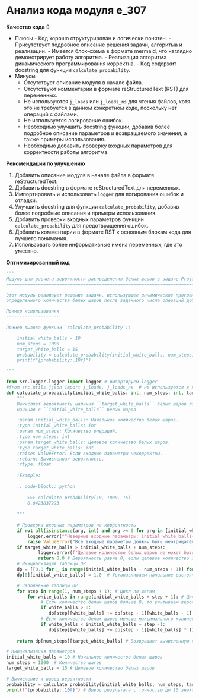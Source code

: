 # Анализ кода модуля e_307

**Качество кода**
9
 - Плюсы
        - Код хорошо структурирован и логически понятен.
        - Присутствует подробное описание решения задачи, алгоритма и реализации.
        - Имеется блок-схема в формате mermaid, что наглядно демонстрирует работу алгоритма.
        - Реализация алгоритма динамического программирования корректна.
        - Код содержит docstring для функции `calculate_probability`.
 - Минусы
    - Отсутствует описание модуля в начале файла.
    - Отсутствуют комментарии в формате reStructuredText (RST) для переменных.
    - Не используются `j_loads` или `j_loads_ns` для чтения файлов, хотя это не требуется в данном конкретном коде, поскольку нет операций с файлами.
    - Не используется логирование ошибок.
    - Необходимо улучшить docstring функции, добавив более подробное описание параметров и возвращаемого значения, а также примеры использования.
    -  Необходимо добавить проверку входных параметров для корректности работы алгоритма.

**Рекомендации по улучшению**
1. Добавить описание модуля в начале файла в формате reStructuredText.
2.  Добавить docstring в формате reStructuredText для переменных.
3.  Импортировать и использовать `logger` для логирования ошибок и отладки.
4.  Улучшить docstring для функции `calculate_probability`, добавив более подробные описания и примеры использования.
5.  Добавить проверки входных параметров функции `calculate_probability` для предотвращения ошибок.
6. Добавить комментарии в формате RST к основным блокам кода для лучшего понимания.
7.  Использовать более информативные имена переменных, где это уместно.

**Оптимизированный код**
```python
"""
Модуль для расчета вероятности распределения белых шаров в задаче Project Euler #307.
====================================================================================

Этот модуль реализует решение задачи, использующее динамическое программирование для вычисления вероятности
определенного количества белых шаров после заданного числа операций добавления шаров.

Пример использования
--------------------

Пример вызова функции `calculate_probability`::

    initial_white_balls = 10
    num_steps = 1000
    target_white_balls = 15
    probability = calculate_probability(initial_white_balls, num_steps, target_white_balls)
    print(f"{probability:.10f}")

"""

from src.logger.logger import logger # импортируем logger
#from src.utils.jjson import j_loads, j_loads_ns  # не используется в данном коде, но может потребоваться для других задач
def calculate_probability(initial_white_balls: int, num_steps: int, target_white_balls: int) -> float:
    """
    Вычисляет вероятность наличия ``target_white_balls`` белых шаров после ``num_steps`` операций,
    начиная с ``initial_white_balls`` белых шаров.

    :param initial_white_balls: Начальное количество белых шаров.
    :type initial_white_balls: int
    :param num_steps: Количество операций.
    :type num_steps: int
    :param target_white_balls: Целевое количество белых шаров.
    :type target_white_balls: int
    :raises ValueError: Если входные параметры некорректны.
    :return: Вычисленная вероятность.
    :rtype: float
    
    :Example:
    
    .. code-block:: python
    
        >>> calculate_probability(10, 1000, 15)
        0.0423837293
    
    """
    
    # Проверка входных параметров на корректность
    if not all(isinstance(arg, int) and arg >= 0 for arg in [initial_white_balls, num_steps, target_white_balls]):
        logger.error(f"Неверные входные параметры: initial_white_balls={initial_white_balls}, num_steps={num_steps}, target_white_balls={target_white_balls}")
        raise ValueError("Все входные параметры должны быть неотрицательными целыми числами.")
    if target_white_balls > initial_white_balls + num_steps:
            logger.error(f"Целевое количество белых шаров не может быть больше общего числа шаров: target_white_balls={target_white_balls}, initial_white_balls={initial_white_balls}, num_steps={num_steps}")
            return 0.0 # Вероятность равна 0, если целевое количество шаров превышает максимально возможное
    # Инициализация таблицы DP
    dp = [[0.0 for _ in range(initial_white_balls + num_steps + 1)] for _ in range(num_steps + 1)] # Создается таблица для динамического программирования, заполненная нулями.
    dp[0][initial_white_balls] = 1.0  # Устанавливаем начальное состояние: вероятность иметь initial_white_balls белых шаров на нулевом шаге равна 1

    # Заполнение таблицы DP
    for step in range(1, num_steps + 1): # Цикл по шагам
        for white_balls in range(initial_white_balls + step + 1): # Цикл по количеству белых шаров на каждом шаге
             # Если количество белых шаров больше 0, то учитываем вероятность перехода из предыдущего состояния
             if white_balls > 0:
                dp[step][white_balls] += dp[step - 1][white_balls - 1] * (white_balls - 1) / (initial_white_balls + step - 1)
             # Если количество белых шаров меньше максимального количества на текущем шаге, учитываем вероятность перехода из предыдущего состояния
             if white_balls < initial_white_balls + step -1:
                dp[step][white_balls] += dp[step - 1][white_balls] * (initial_white_balls + step -1 - white_balls) / (initial_white_balls + step - 1)
    
    return dp[num_steps][target_white_balls] # Возвращает вычисленную вероятность

# Инициализация параметров
initial_white_balls = 10 # Начальное количество белых шаров
num_steps = 1000  # Количество шагов
target_white_balls = 15 # Целевое количество белых шаров

# Вычисление и вывод вероятности
probability = calculate_probability(initial_white_balls, num_steps, target_white_balls) # Вызов функции для вычисления вероятности
print(f"{probability:.10f}") # Вывод результата с точностью до 10 знаков после запятой
```